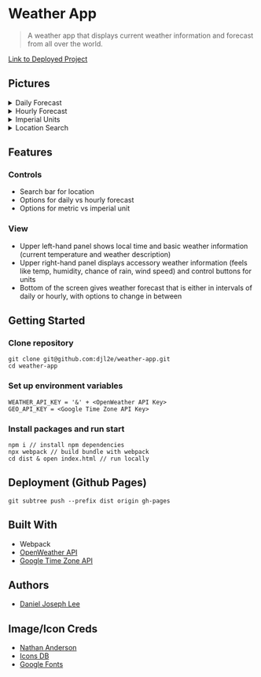 # Weather App
> A weather app that displays current weather information and forecast from all over the world.

[Link to Deployed Project](https://djl2e.github.io/weather-app/)

## Pictures

<details>
 <summary>Daily Forecast</summary>
 <img src="https://github.com/djl2e/weather-app/blob/fd802371d9870c5c180fd051d0fd40fc5ea758c3/readme_pictures/Daily.png" name="login page">
</details>
<details>
 <summary>Hourly Forecast</summary>
 <img src="https://github.com/djl2e/weather-app/blob/fd802371d9870c5c180fd051d0fd40fc5ea758c3/readme_pictures/Hourly.png" name="login page">
</details>
<details>
 <summary>Imperial Units</summary>
 <img src="https://github.com/djl2e/weather-app/blob/fd802371d9870c5c180fd051d0fd40fc5ea758c3/readme_pictures/Imperial.png" name="login page">
</details>
<details>
 <summary>Location Search</summary>
 <img src="https://github.com/djl2e/weather-app/blob/fd802371d9870c5c180fd051d0fd40fc5ea758c3/readme_pictures/Search.png" name="login page">
</details>

## Features

### Controls
- Search bar for location
- Options for daily vs hourly forecast
- Options for metric vs imperial unit

### View
- Upper left-hand panel shows local time and basic weather information (current temperature and weather description)
- Upper right-hand panel displays accessory weather information (feels like temp, humidity, chance of rain, wind speed) and control buttons for units
- Bottom of the screen gives weather forecast that is either in intervals of daily or hourly, with options to change in between

## Getting Started

### Clone repository
```
git clone git@github.com:djl2e/weather-app.git
cd weather-app
```

### Set up environment variables
```
WEATHER_API_KEY = '&' + <OpenWeather API Key>
GEO_API_KEY = <Google Time Zone API Key>
```

### Install packages and run start
```
npm i // install npm dependencies
npx webpack // build bundle with webpack
cd dist & open index.html // run locally
```

## Deployment (Github Pages)
```
git subtree push --prefix dist origin gh-pages
```

## Built With
- Webpack
- [OpenWeather API](https://openweathermap.org/)
- [Google Time Zone API](https://developers.google.com/maps/documentation/timezone/overview)

## Authors
- [Daniel Joseph Lee](https://github.com/djl2e)

## Image/Icon Creds
- [Nathan Anderson](https://unsplash.com/photos/L95xDkSSuWw)
- [Icons DB](https://www.iconsdb.com/)
- [Google Fonts](https://fonts.google.com/)